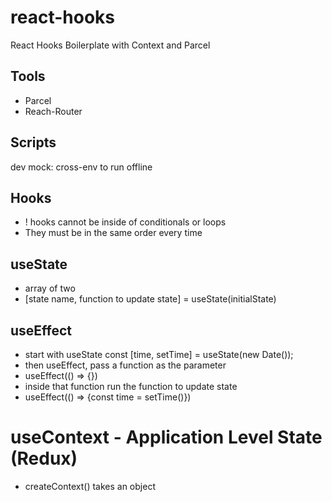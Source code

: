 # react-hooks

React Hooks Boilerplate with Context and Parcel

## Tools

-   Parcel
-   Reach-Router

## Scripts

dev mock: cross-env to run offline

## Hooks

-   ! hooks cannot be inside of conditionals or loops
-   They must be in the same order every time

## useState

-   array of two
-   [state name, function to update state] = useState(initialState)

## useEffect

-   start with useState const [time, setTime] = useState(new Date());
-   then useEffect, pass a function as the parameter
-   useEffect(() => {})
-   inside that function run the function to update state
-   useEffect(() => {const time = setTime()})

# useContext - Application Level State (Redux)

-   createContext() takes an object
